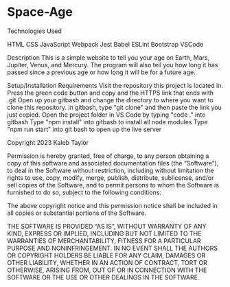 # Space-Age

Technologies Used

HTML
CSS
JavaScript
Webpack
Jest
Babel
ESLint
Bootstrap
VSCode

Description
This is a simple website to tell you your age on Earth, Mars, Jupiter, Venus, and Mercury. The program will also tell you how long it has passed since a previous age or how long it will be for a future age.

Setup/Installation Requirements
Visit the repository this project is located in.
Press the green code button and copy and the HTTPS link that ends with .git
Open up your gitbash and change the directory to where you want to clone this repository.
in gitbash, type "git clone" and then paste the link you just copied.
Open the project folder in VS Code by typing "code ." into gitbash
Type "npm install" into gitbash to install all node modules
Type "npm run start" into git bash to open up the live server

Copyright 2023 Kaleb Taylor

Permission is hereby granted, free of charge, to any person obtaining a copy of this software and associated documentation files (the “Software”), to deal in the Software without restriction, including without limitation the rights to use, copy, modify, merge, publish, distribute, sublicense, and/or sell copies of the Software, and to permit persons to whom the Software is furnished to do so, subject to the following conditions:

The above copyright notice and this permission notice shall be included in all copies or substantial portions of the Software.

THE SOFTWARE IS PROVIDED “AS IS”, WITHOUT WARRANTY OF ANY KIND, EXPRESS OR IMPLIED, INCLUDING BUT NOT LIMITED TO THE WARRANTIES OF MERCHANTABILITY, FITNESS FOR A PARTICULAR PURPOSE AND NONINFRINGEMENT. IN NO EVENT SHALL THE AUTHORS OR COPYRIGHT HOLDERS BE LIABLE FOR ANY CLAIM, DAMAGES OR OTHER LIABILITY, WHETHER IN AN ACTION OF CONTRACT, TORT OR OTHERWISE, ARISING FROM, OUT OF OR IN CONNECTION WITH THE SOFTWARE OR THE USE OR OTHER DEALINGS IN THE SOFTWARE.